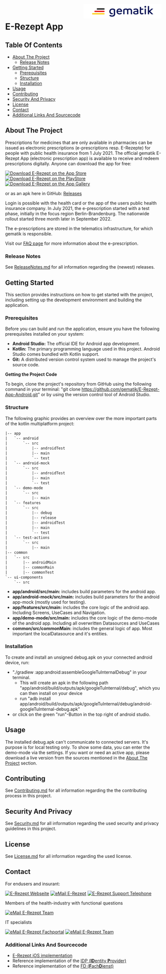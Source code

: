 <img alt="gematik logo" align="right" width="250" height="47" src="app/features/src/main/res/drawable/gematik_logo_flag_with_background.png"/> <br/> 

# E-Rezept App 

## Table Of Contents

- [About The Project](#about-the-project)
    - [Release Notes](#release-notes)
- [Getting Started](#getting-started)
    - [Prerequisites](#prerequisites)
    - [Structure](#structure)
    - [Installation](#installation)
- [Usage](#usage)
- [Contributing](#contributing)
- [Security And Privacy](#security-and-privacy)
- [License](#license)
- [Contact](#contact)
- [Additional Links And Sourcecode](#additional-links-and-sourcecode)
 
## About The Project
Prescriptions for medicines that are only available in pharmacies can be issued as electronic prescriptions (e-prescriptions resp. E-Rezepte) for people with public health insurance from 1 July 2021.
The official gematik E-Rezept App (electronic prescription app) is available to receive and redeem prescriptions digitally. Anyone can download the app for free:

[![Download E-Rezept on the App Store](https://user-images.githubusercontent.com/52454541/126137060-cb8c7ceb-6a72-423d-9079-f3e1a98b2638.png)](https://apps.apple.com/de/app/das-e-rezept/id1511792179)[![Download E-Rezept on the PlayStore](https://user-images.githubusercontent.com/52454541/126138350-a52e1d84-1588-4e8a-86df-189ee4df8bc8.png)](https://play.google.com/store/apps/details?id=de.gematik.ti.erp.app)[![Download E-Rezept on the App Gallery](https://user-images.githubusercontent.com/52454541/126158983-15d73f12-36c6-41ce-8de5-29d10baaed04.png)](https://appgallery.huawei.com/#/app/C104463531)

or as an apk here in GitHub: [Releases](https://github.com/gematik/E-Rezept-App-Android/releases)

Login is possible with the health card or the app of the users public health insurance company. In July 2021, the e-prescription started with a test phase, initially in the focus region Berlin-Brandenburg. The nationwide rollout started three month later in September 2022.

The e-prescriptions are stored in the telematics infrastructure, for which gematik is responsible.

Visit our [FAQ page](https://www.das-e-rezept-fuer-deutschland.de/faq) for more information about the e-prescription.

### Release Notes
See [ReleaseNotes.md](./ReleaseNotes.md) for all information regarding the (newest) releases.

## Getting Started
This section provides instructions on how to get started with the project, 
including setting up the development environment and building the application.

### Prerequisites
Before you can build and run the application, ensure you have the following prerequisites installed on your system:

- **Android Studio:** The official IDE for Android app development.
- **Kotlin:** The primary programming language used in this project. Android Studio comes bundled with Kotlin support.
- **Git:** A distributed version control system used to manage the project's source code.

**Getting the Project Code**

To begin, clone the project's repository from GitHub using the following command in your terminal:
"git clone https://github.com/gematik/E-Rezept-App-Android.git" or by using the version control tool of Android Studio.

### Structure
The following graphic provides an overview over the more important parts of the kotlin multiplatform project:
```text
|-- app
|   `-- android
|       `-- src
|           |-- androidTest
|           |-- main
|           `-- test
|   `-- android-mock
|       `-- src
|           |-- androidTest
|           |-- main
|           `-- test
|   `-- demo-mode
|       `-- src
|           |-- main
|   `-- features
|       `-- src
|           |-- debug
|           |-- release
|           |-- androidTest
|           |-- main
|           `-- test
|   `-- test-actions
|       `-- src
|           |-- main  
|-- common
|   `-- src
|       |-- androidMain
|       |-- commonMain
|       |-- commonTest
`-- ui-components
    `-- src
```

- **app/android/src/main:** includes build parameters for the android app.
- **app/android-mock/src/main:** includes build parameters for the android app-mock (mostly used for testing).
- **app/features/src/main:** includes the core logic of the android app. Including Screens, UseCases and Navigation.
- **app/demo-mode/src/main:** includes the core logic of the demo-mode of the android app. Including all overwritten Datasources and UseCases
- **common/src/commonMain:** includes the general logic of app. Most important the localDatasource and it's entities.

### Installation
To create and install an unsigned debug.apk on your connected android device, run:
- "./gradlew :app:android:assembleGoogleTuInternalDebug" in your terminal. 
  - This will create an apk in the following path "app/android/build/outputs/apk/googleTuInternal/debug", which you can then install on your device
  - run "adb install app/android/build/outputs/apk/googleTuInternal/debug/android-googleTuInternal-debug.apk"
- or click on the green "run"-Button in the top right of android studio.

## Usage
The installed debug.apk can't communicate to connected servers. It's purpose is for local testing only. To show some data, you can enter the demo-mode via the settings. 
If you want or need an active app, please download a live version from the sources mentioned in the [About The Project](#about-the-project) section.

## Contributing
See [Contributing.md](./CONTRIBUTING.md) for all information regarding the the contributing process in this project.

## Security And Privacy
See [Security.md](./SECURITY.md) for all information regarding the used security and privacy guidelines in this project.

## License
See [License.md](./LICENSE.md) for all information regarding the used license.

## Contact
For endusers and insurant:

[![E-Rezept Webseite](https://img.shields.io/badge/web-E%20Rezept%20Webseite-green?logo=web.ru&style=flat-square&logoColor=white)](https://www.das-e-rezept-fuer-deutschland.de/)
[![eMail E-Rezept](https://img.shields.io/badge/email-E%20Rezept%20team-green?logo=mail.ru&style=flat-square&logoColor=white)](mailto:app-feedback@gematik.de)
[![E-Rezept Support Telephone](https://img.shields.io/badge/phone-E%20Rezept%20Service-green?logo=phone.ru&style=flat-square&logoColor=white)](tel:+498002773777)

Members of the health-industry with functional questions

[![eMail E-Rezept Team](https://img.shields.io/badge/web-E%20Rezept%20Industrie-green?logo=web.ru&style=flat-square&logoColor=white)](https://www.gematik.de/hilfe-kontakt/hersteller/)

IT specialists

[![eMail E-Rezept Fachportal](https://img.shields.io/badge/web-E%20Rezept%20Fachportal-green?logo=web.ru&style=flat-square&logoColor=white)](https://fachportal.gematik.de/anwendungen/elektronisches-rezept)
[![eMail E-Rezept Team](https://img.shields.io/badge/email-E%20Rezept%20team-green?logo=mail.ru&style=flat-square&logoColor=white)](mailto:app-feedback@gematik.de)

### Additional Links And Sourcecode

- [E-Rezept iOS implementation](https://github.com/gematik/E-Rezept-App-iOS)
- Reference implementation of the [IDP (**ID**entity **P**rovider)](https://github.com/gematik/ref-idp-server)
- Reference implementation of the [FD (**F**ach**D**ienst)](https://github.com/gematik/ref-eRp-FD-Server)
